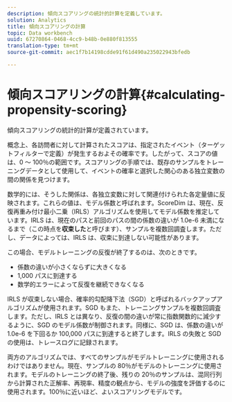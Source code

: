 ```yaml
---
description: 傾向スコアリングの統計的計算を定義しています。
solution: Analytics
title: 傾向スコアリングの計算
topic: Data workbench
uuid: 67270864-0468-4cc9-b48b-0e880f813555
translation-type: tm+mt
source-git-commit: aec1f7b14198cdde91f61d490a235022943bfedb

---
```



# 傾向スコアリングの計算{#calculating-propensity-scoring}

傾向スコアリングの統計的計算が定義されています。

概念上、各訪問者に対して計算されたスコアは、指定されたイベント（ターゲットフィルターで定義）が発生するおよその確率です。したがって、スコアの値は、0 ～ 100％の範囲です。スコアリングの手順では、既存のサンプルをトレーニングデータとして使用して、イベントの確率と選択した関心のある独立変数の間の関係を見つけます。

数学的には、そうした関係は、各独立変数に対して関連付けられた各定量値に反映されます。これらの値は、モデル係数と呼ばれます。ScoreDim は、現在、反復再重み付け最小二乗（IRLS）アルゴリズムを使用してモデル係数を推定しています。IRLS は、現在のパスと前回のパスの間の係数の違いが 1.0e-6 未満になるまで（この時点を&#x200B;**収束した**&#x200B;と呼びます）、サンプルを複数回調査します。ただし、データによっては、IRLS は、収束に到達しない可能性があります。

この場合、モデルトレーニングの反復が終了するのは、次のときです。

* 係数の違いが小さくならずに大きくなる
* 1,000 パスに到達する
* 数学的エラーによって反復を継続できなくなる

IRLS が収束しない場合、確率的勾配降下法（SGD）と呼ばれるバックアップアルゴリズムが使用されます。SGD もまた、トレーニングサンプルを複数回調査します。ただし、IRLS とは異なり、反復の間の違いが常に指数関数的に減少するように、SGD のモデル係数が制御されます。同様に、SGD は、係数の違いが 1.0e-6 を下回るか 100,000 パスに到達すると終了します。IRLS の失敗と SGD の使用は、トレースログに記録されます。

両方のアルゴリズムでは、すべてのサンプルがモデルトレーニングに使用されるわけではありません。現在、サンプルの 80％がモデルのトレーニングに使用されます。モデルのトレーニングの終了後、残りの 20％のサンプルは、混同行列から計算された正解率、再現率、精度の観点から、モデルの強度を評価するのに使用されます。100％に近いほど、よいスコアリングモデルです。
